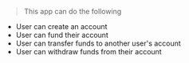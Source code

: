 > This app can do the following

- User can create an account
- User can fund their account
- User can transfer funds to another user's account
- User can withdraw funds from their account
